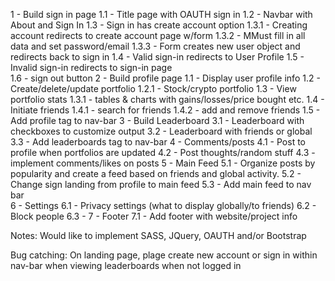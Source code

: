 1 - Build sign in page
    1.1 - Title page with OAUTH sign in
    1.2 - Navbar with About and Sign In
    1.3 - Sign in has create account option
        1.3.1 - Creating account redirects to create account page w/form
        1.3.2 - MMust fill in all data and set password/email
        1.3.3 - Form creates new user object and redirects back to sign in
    1.4 - Valid sign-in redirects to User Profile
    1.5 - Invalid sign-in redirects to sign-in page  
    1.6 - sign out button
2 - Build profile page
    1.1 - Display user profile info
    1.2 - Create/delete/update portfolio
        1.2.1 - Stock/crypto portfolio
    1.3 - View portfolio stats
        1.3.1 - tables & charts with gains/losses/price bought etc.
    1.4 - Initiate friends
        1.4.1 - search for friends
        1.4.2 - add and remove friends
    1.5 - Add profile tag to nav-bar 
3 - Build Leaderboard
    3.1 - Leaderboard with checkboxes to customize output
    3.2 - Leaderboard with friends or global
    3.3 - Add leaderboards tag to nav-bar
4 - Comments/posts
    4.1 - Post to profile when portfolios are updated
    4.2 - Post thoughts/random stuff
    4.3 - implement comments/likes on posts 
5 - Main Feed
    5.1 - Organize posts by popularity and create a feed based on friends and global activity.
    5.2 - Change sign landing from profile to main feed
    5.3 - Add main feed to nav bar  
6 - Settings
    6.1 - Privacy settings (what to display globally/to friends)
    6.2 - Block people
    6.3 - 
7 - Footer
    7.1 - Add footer with website/project info

Notes: Would like to implement SASS, JQuery, OAUTH and/or Bootstrap

Bug catching:
On landing page, plage create new account or sign in within nav-bar when viewing leaderboards when not logged in